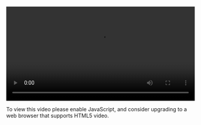 <video controls="" style="width: 100%; display: block;"><source src="http://o86bpj665.bkt.clouddn.com/gitbeijing/7-1-bye.mp4" type="video/mp4"><p>To view this video please enable JavaScript, and consider upgrading to a web browser that supports HTML5 video.</p></video>
